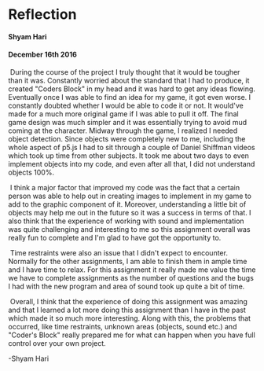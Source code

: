 # Reflection

#### Shyam Hari

#### December 16th 2016

​	During the course of the project I truly thought that it would be tougher than it was. Constantly worried about the standard that I had to produce, it created "Coders Block" in my head and it was hard to get any ideas flowing. Eventually once I was able to find an idea for my game, it got even worse. I constantly doubted whether I would be able to code it or not. It would've made for a much more original game if I was able to pull it off. The final game design was much simpler and it was essentially trying to avoid mud coming at the character. Midway through the game, I realized I needed object detection. Since objects were completely new to me, including the whole aspect of p5.js I had to sit through a couple of Daniel Shiffman videos which took up time from other subjects. It took me about two days to even implement objects into my code, and even after all that, I did not understand objects 100%. 

​	I think a major factor that improved my code was the fact that a certain person was able to help out in creating images to implement in my game to add to the graphic component of it. Moreover, understanding a little bit of objects may help me out in the future so it was a success in terms of that. I also think that the experience of working with sound and implementation was quite challenging and interesting to me so this assignment overall was really fun to complete and I'm glad to have got the opportunity to. 

​	Time restraints were also an issue that I didn't expect to encounter. Normally for the other assignments, I am able to finish them in ample time and I have time to relax. For this assignment it really made me value the time we have to complete assignments as the number of questions and the bugs I had with the new program and area of sound took up quite a bit of time. 

​	Overall, I think that the experience of doing this assignment was amazing and that I learned a lot more doing this assignment than I have in the past which made it so much more interesting. Along with this, the problems that occurred, like time restraints, unknown areas (objects, sound etc.) and "Coder's Block" really prepared me for what can happen when you have full control over your own project. 



-Shyam Hari 









